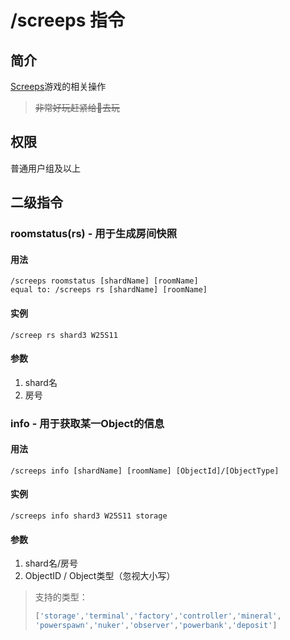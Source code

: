 # /screeps 指令

## 简介

[Screeps](https://screeps.com)游戏的相关操作

> ~~非常好玩赶紧给👴去玩~~

## 权限

普通用户组及以上

## 二级指令

### roomstatus(rs)  - 用于生成房间快照

#### 用法

```QQ_message
/screeps roomstatus [shardName] [roomName]
equal to: /screeps rs [shardName] [roomName]
```

#### 实例

```QQ_message
/screep rs shard3 W25S11
```

#### 参数

1. shard名
2. 房号

### info  - 用于获取某一Object的信息

#### 用法

```QQ_message
/screeps info [shardName] [roomName] [ObjectId]/[ObjectType]
```

#### 实例

```QQ_message
/screeps info shard3 W25S11 storage
```

#### 参数

1. shard名/房号
2. ObjectID / Object类型（忽视大小写）

> 支持的类型：
>
> ```JavaScript
> ['storage','terminal','factory','controller','mineral',
> 'powerspawn','nuker','observer','powerbank','deposit']
> ```

